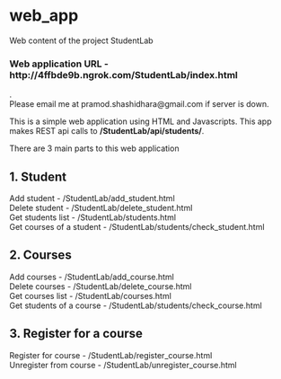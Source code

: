 # web_app
Web content of the project StudentLab

<h3>Web application URL - <b>http://4ffbde9b.ngrok.com/StudentLab/index.html</b></h3>.<br>
Please email me at pramod.shashidhara@gmail.com if server is down.

<p>
This is a simple web application using HTML and Javascripts. This app makes REST api calls to <b>/StudentLab/api/students/</b>.
</p>

There are 3 main parts to this web application

<h2>
1. Student
</h2>

Add student - /StudentLab/add_student.html<br>
Delete student - /StudentLab/delete_student.html<br>
Get students list - /StudentLab/students.html<br>
Get courses of a student - /StudentLab/students/check_student.html

<h2>
2. Courses
</h2>

Add courses - /StudentLab/add_course.html<br>
Delete courses - /StudentLab/delete_course.html<br>
Get courses list - /StudentLab/courses.html<br>
Get students of a course - /StudentLab/students/check_course.html

<h2>
3. Register for a course
</h2>

Register for course - /StudentLab/register_course.html<br>
Unregister from course - /StudentLab/unregister_course.html<br>
